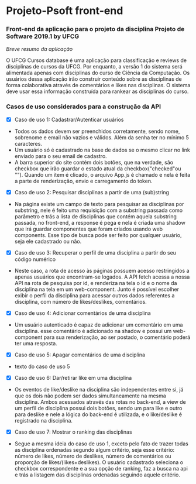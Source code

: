 # Projeto-Psoft front-end

### Front-end da aplicação para o projeto da disciplina Projeto de Software 2019.1 by UFCG

_Breve resumo da aplicação_

O UFCG Cursos database é uma aplicação para classificação e reviews de disciplinas de cursos da UFCG. Por enquanto, a versão 1 do sistema será alimentada apenas com disciplinas do curso de Ciência da Computação. Os usuários dessa aplicação irão construir conteúdo sobre as disciplinas de forma colaborativa através de comentários e likes nas disciplinas. O sistema deve usar essa informação construída para rankear as disciplinas do curso.

### Casos de uso considerados para a construção da API

- [x] Caso de uso 1: Cadastrar/Autenticar usuários

* Todos os dados devem ser preenchidos corretamente, sendo nome, sobrenome e email não vazios e válidos. Além da senha ter no mínimo 5 caracteres.
* Um usuário só é cadastrado na base de dados se o mesmo clicar no link enviado para o seu email de cadastro.
* A barra superior do site contém dois botões, que na verdade, são checkbox que irão guardar o estado atual da checkbox("checked"ou ""). Quando um item é clicado, o arquivo App.js é chamado e nela é feita a parte de renderização, envio e carregamento do token.

- [x] Caso de uso 2: Pesquisar disciplinas a partir de uma (sub)string

* Na página existe um campo de texto para pesquisar as disciplinas por substring, nele é feito uma requisição com a substring passada como parâmetro e trás a lista de disciplinas que contém aquela substring passada, no front-end, a response é pega e nela é criada uma shadow que irá guardar componentes que foram criados usando web components. Esse tipo de busca pode ser feito por qualquer usuário, seja ele cadastrado ou não.

- [x] Caso de uso 3: Recuperar o perfil de uma disciplina a partir do seu código numérico

* Neste caso, a rota de acesso às páginas possuem acesso restringidos a apenas usuários que encontram-se logados. A API fetch acessa a nossa API na rota de pesquisa por id, e renderiza na tela o id e o nome da disciplina na tela em um web-component. Junto é possível escolher exibir o perfil da disciplina para acessar outros dados referentes a disciplina, com número de likes/deslikes, comentários.

- [x] Caso de uso 4: Adicionar comentários de uma disciplina

* Um usuário autenticado é capaz de adicionar um comentário em uma disciplina. esse comentário é adicionado na shadow e possui um web-component para sua renderização, ao ser postado, o comentário poderá ter uma resposta.

- [x] Caso de uso 5: Apagar comentários de uma disciplina

* texto do caso de uso 5

- [x] Caso de uso 6: Dar/retirar like em uma disciplina

* Os eventos de like/deslike na disciplina são independentes entre si, já que os dois não podem ser dados simultaneamente na mesma disciplina. Ambos acessados através das rotas no back-end, a view de um perfil de disciplina possui dois botões, sendo um para like e outro para deslike e nele a lógica do back-end é utilizada, e o like/deslike é registrado na disciplina. 

- [x] Caso de uso 7: Mostrar o ranking das disciplinas

* Segue a mesma ideia do caso de uso 1, exceto pelo fato de trazer todas as disciplina ordenadas segundo algum critério, seja esse critério: número de likes, número de deslikes, número de comentários ou proporção de likes/(likes+deslikes). O usuário cadastrado seleciona o checkbox correspondente e a sua opção de ranking, faz a busca na api e trás a listagem das disciplinas ordenadas seguindo aquele critério.
